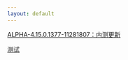 ```yaml
---
layout: default
---
```


[ALPHA-4.15.0.1377-11281807：内测更新](https://www.lanzous.com/tp/i7nrn8d)  

[测试](/api.php?url=https://www.lanzous.com/i1aesgj&type=down)
